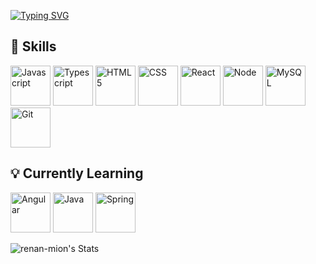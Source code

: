 [![Typing SVG](https://readme-typing-svg.demolab.com?font=Geo&size=42&pause=1000&color=00FFD2&width=435&lines=Hi%2C+I'm+Renan)](https://git.io/typing-svg)

## 🚀 Skills

<div>
    <img height="64" src="https://cdn.jsdelivr.net/gh/devicons/devicon@latest/icons/javascript/javascript-original.svg" alt="Javascript"/></code>
    <img height="64" src="https://cdn.jsdelivr.net/gh/devicons/devicon@latest/icons/typescript/typescript-original.svg" alt="Typescript"/></code>
    <img height="64" src="https://cdn.jsdelivr.net/gh/devicons/devicon@latest/icons/html5/html5-original.svg" alt="HTML5"/></code>
    <img height="64" src="https://cdn.jsdelivr.net/gh/devicons/devicon@latest/icons/css3/css3-original.svg" alt="CSS"/></code>
    <img height="64" src="https://cdn.jsdelivr.net/gh/devicons/devicon@latest/icons/react/react-original.svg" alt="React"/></code>
    <img height="64" src="https://cdn.jsdelivr.net/gh/devicons/devicon@latest/icons/nodejs/nodejs-original.svg" alt="Node"/></code>
    <img height="64" src="https://cdn.jsdelivr.net/gh/devicons/devicon@latest/icons/mysql/mysql-original.svg" alt="MySQL"/></code>
    <img height="64" src="https://cdn.jsdelivr.net/gh/devicons/devicon@latest/icons/git/git-original.svg" alt="Git"/></code>

</div>

## 💡 Currently Learning

<div>
    <img height="64" src="https://cdn.jsdelivr.net/gh/devicons/devicon@latest/icons/angular/angular-original.svg" alt="Angular"/></code>
    <img height="64" src="https://cdn.jsdelivr.net/gh/devicons/devicon@latest/icons/java/java-original.svg" alt="Java"/></code>
    <img height="64" src="https://cdn.jsdelivr.net/gh/devicons/devicon@latest/icons/spring/spring-original.svg" alt="Spring"/></code>
</div>

![renan-mion's Stats](https://github-readme-stats.vercel.app/api?username=renan-mion&theme=vue-dark&show_icons=true&hide_border=true&count_private=true)
